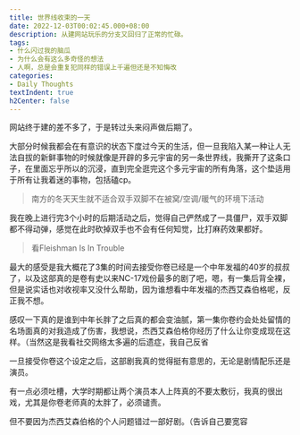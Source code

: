 ```yaml
---
title: 世界线收束的一天
date: 2022-12-03T00:02:45.000+08:00
description: 从建网站玩乐的分支又回归了正常的忙碌。
tags:
- 什么闪过我的脑瓜
- 为什么会有这么多奇怪的想法
- 人啊，总是会重复犯同样的错误上千遍但还是不知悔改
categories:
- Daily Thoughts
textIndent: true
h2Center: false
---
```

网站终于建的差不多了，于是转过头来闷声做后期了。

大部分时候我都会在有意识的状态下度过今天的生活，但一旦我陷入某一种让人无法自拔的新鲜事物的时候就像是开辟的多元宇宙的另一条世界线，我撕开了这条口子，在里面忘乎所以的沉浸，直到完全逛完这个多元宇宙的所有角落，这个垫适用于所有让我着迷的事物，包括磕cp。

> 南方的冬天天生就不适合双手双脚不在被窝/空调/暖气的环境下活动

我在晚上进行完3个小时的后期活动之后，觉得自己俨然成了一具僵尸，双手双脚都不得动弹，感觉在此时砍掉双手也不会有任何知觉，比打麻药效果都好。

> 看Fleishman Is In Trouble

最大的感受是我大概花了3集的时间去接受你卷已经是一个中年发福的40岁的叔叔了，以及这部真的是卷有史以来NC-17戏份最多的剧了吧，嗯，有一集后背全裸，但是说实话也对收视率又没什么帮助，因为谁想看中年发福的杰西艾森伯格呢，反正我不想。

感叹一下真的是谁到中年长胖了之后真的都会变油腻，第一集你卷约会处处留情的名场面真的对我造成了伤害，我想说，杰西艾森伯格你经历了什么让你变成现在这样。（当然这是我看社交网络太多遍的后遗症，我自己反省

一旦接受你卷这个设定之后，这部剧我真的觉得挺有意思的，无论是剧情配乐还是演员。

有一点必须吐槽，大学时期都让两个演员本人上阵真的不要太敷衍，我真的很出戏，尤其是你卷老师真的太胖了，必须谴责。

但不要因为杰西艾森伯格的个人问题错过一部好剧。（告诉自己要宽容